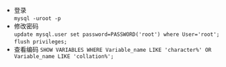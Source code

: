 * 登录  
`mysql -uroot -p`
* 修改密码  
`update mysql.user set password=PASSWORD('root') where User='root';`
`flush privileges;`
* 查看编码
`SHOW VARIABLES WHERE Variable_name LIKE 'character%' OR Variable_name LIKE 'collation%';`
